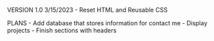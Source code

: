 VERSION 1.0 3/15/2023
    - Reset HTML and Reusable CSS
    
PLANS
    - Add database that stores information for contact me
    - Display projects
    - Finish sections with headers